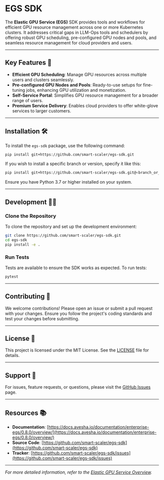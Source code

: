 
# EGS SDK

The **Elastic GPU Service (EGS)** SDK provides tools and workflows for efficient GPU resource management across one or more Kubernetes clusters. It addresses critical gaps in LLM-Ops tools and schedulers by offering robust GPU scheduling, pre-configured GPU nodes and pools, and seamless resource management for cloud providers and users.

---

## Key Features 🚀

- **Efficient GPU Scheduling**: Manage GPU resources across multiple users and clusters seamlessly.
- **Pre-configured GPU Nodes and Pools**: Ready-to-use setups for fine-tuning jobs, enhancing GPU utilization and monetization.
- **Self-Service Portal**: Simplifies GPU resource management for a broader range of users.
- **Premium Service Delivery**: Enables cloud providers to offer white-glove services to larger customers.

---

## Installation 🛠️

To install the `egs-sdk` package, use the following command:

```bash
pip install git+https://github.com/smart-scaler/egs-sdk.git
```

If you wish to install a specific branch or version, specify it like this:

```bash
pip install git+https://github.com/smart-scaler/egs-sdk.git@<branch_or_tag_name>
```

Ensure you have Python 3.7 or higher installed on your system.

---

## Development 🧑‍💻

### Clone the Repository

To clone the repository and set up the development environment:

```bash
git clone https://github.com/smart-scaler/egs-sdk.git
cd egs-sdk
pip install -e .
```

### Run Tests

Tests are available to ensure the SDK works as expected. To run tests:

```bash
pytest
```

---

## Contributing 🤝

We welcome contributions! Please open an issue or submit a pull request with your changes. Ensure you follow the project's coding standards and test your changes before submitting.

---

## License 📄

This project is licensed under the MIT License. See the [LICENSE](LICENSE) file for details.

---

## Support 💬

For issues, feature requests, or questions, please visit the [GitHub Issues](https://github.com/smart-scaler/egs-sdk/issues) page.

---

## Resources 📚

- **Documentation**: [https://docs.avesha.io/documentation/enterprise-egs/0.8.0/overview/](https://docs.avesha.io/documentation/enterprise-egs/0.8.0/overview/)
- **Source Code**: [https://github.com/smart-scaler/egs-sdk](https://github.com/smart-scaler/egs-sdk)
- **Tracker**: [https://github.com/smart-scaler/egs-sdk/issues](https://github.com/smart-scaler/egs-sdk/issues)

---

_For more detailed information, refer to the [Elastic GPU Service Overview](https://docs.avesha.io/documentation/enterprise-egs/0.8.0/overview/)._
```

